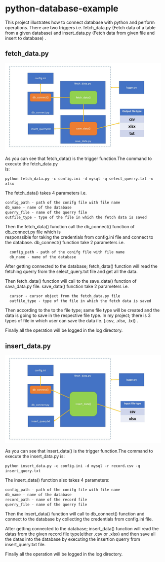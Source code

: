 # python-database-example

  This project illustrates how to connect database with python and perform operations. There are two triggers i.e. fetch_data.py (Fetch data of a table from a given database) and insert_data.py (Fetch data from given file and insert to database) .
  
  
  ## fetch_data.py
  ![](code_architecture/Slide1.JPG)
  
  As you can see that fetch_data() is the trigger function.The command to execute the fetch_data.py  
  is: 
    
    python fetch_data.py -c config.ini -d mysql -q select_querry.txt -o xlsx
    
  The fetch_data() takes 4 parameters i.e. 
  
    config_path - path of the conifg file with file name
    db_name - name of the database
    querry_file - name of the querry file
    outfile_type - type of the file in which the fetch data is saved
      
  Then the fetch_data() function call the db_connect() function of db_connect.py file which is       
  responssible for taking the credentials from config.ini file and connect to the database.
  db_connect() function take 2 parameters i.e.
  
      config_path - path of the conifg file with file name
      db_name - name of the database
      
  After getting connected to the database; fetch_data() function will read the fetching querry from     the select_query.txt file and get all the data.
  
  Then fetch_data() function will call to the save_data() function of sava_data.py file.
  save_data() function take 2 parameters i.e.
  
      cursor - cursor object from the fetch_data.py file
      outfile_type - type of the file in which the fetch data is saved
      
  Then according to the to the file type; same file type will be created and the data is going to
  save in the respective file type.
  In my project; there is 3 types of file in which user can save the data i'e. (.csv, .xlsx, .txt) .
    
  Finally all the operation will be logged in the log directory.
  
  
  
  ## insert_data.py
  ![](code_architecture/Slide2.JPG)
  
  As you can see that insert_data() is the trigger function.The command to execute the insert_data.py
  is: 
    
    python insert_data.py -c config.ini -d mysql -r record.csv -q insert_query.txt
    
  The insert_data() function also takes 4 parameters:
  
    config_path - path of the conifg file with file name
    db_name - name of the database
    record_path - name of the record file
    querry_file - name of the querry file
    
  Then the insert_data() function will call to db_connect() function and connect to the database by
  collecting the credentials from config.ini file.
  
  After getting connected to the database; insert_data() function will read the datas from the given
  record file type(either .csv or .xlsx) and then save all the datas into
  the database by executing the insertion querry from insert_query.txt file. 
  
  Finally all the operation will be logged in the log directory.
